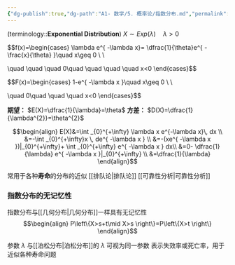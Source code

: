 ```yaml
---
{"dg-publish":true,"dg-path":"A1- 数学/5. 概率论/指数分布.md","permalink":"/A1- 数学/5. 概率论/指数分布/","dgPassFrontmatter":true,"noteIcon":"","created":"2024-10-08T17:12:32.868+08:00","updated":"2025-04-14T18:25:19.725+08:00"}
---
```


(terminology::**Exponential Distribution**)
$X\sim Exp(\lambda)  \quad \lambda>0$

$$f(x)=\begin{cases}
\lambda e^{ -\lambda x}= \dfrac{1}{\theta}e^{ - \frac{x}{\theta} }\quad x\geq 0 \\ \\

\quad \quad \quad 0\quad  \quad \quad \quad x<0
\end{cases}$$

$$F(x)=\begin{cases}
1-e^{ -\lambda x }\quad x\geq 0 \\ \\

\quad 0\quad \quad \quad x<0
\end{cases}$$

**期望：** $E(X)=\dfrac{1}{\lambda}=\theta$
**方差：** $D(X)=\dfrac{1}{\lambda^{2}}=\theta^{2}$


$$\begin{align}
E(X)&=\int _{0}^{+\infty} \lambda x e^{-\lambda x}\, dx  \\
&=-\int _{0}^{+\infty}x \, de^{ -\lambda x } \\
&=-(xe^{ -\lambda x })|_{0}^{+\infty}+ \int _{0}^{+\infty} e^{ -\lambda x } dx\\
&=0- \dfrac{1}{\lambda} e^{ -\lambda x }|_{0}^{+\infty}  \\
&=\dfrac{1}{\lambda}
\end{align}$$


常用于各种**寿命**的分布的近似
[[排队论\|排队论]]   [[可靠性分析\|可靠性分析]]
### 指数分布的无记忆性
指数分布与[[几何分布\|几何分布]]一样具有无记忆性
$$\begin{align}
P\left\{X>s+t\mid X>s \right\}=P\left\{X>t \right\}
\end{align}$$

参数 $\lambda$ 与[[泊松分布\|泊松分布]]的 $\lambda$ 可视为同一参数
表示失效率或死亡率，用于近似各种寿命问题



